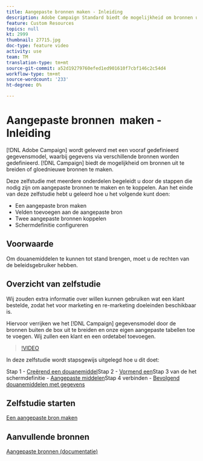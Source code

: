 ```yaml
---
title: Aangepaste bronnen maken - Inleiding
description: Adobe Campaign Standard biedt de mogelijkheid om bronnen uit te breiden of gloednieuwe bronnen te maken. Deze zelfstudie met meerdere onderdelen begeleidt u door de stappen die nodig zijn om aangepaste bronnen te maken en te koppelen.
feature: Custom Resources
topics: null
kt: 2999
thumbnail: 27715.jpg
doc-type: feature video
activity: use
team: TM
translation-type: tm+mt
source-git-commit: a52d19279760efed1ed901610f7cbf146c2c54d4
workflow-type: tm+mt
source-wordcount: '233'
ht-degree: 0%

---
```



# Aangepaste bronnen &#x200B; maken - Inleiding

[!DNL Adobe Campaign] wordt geleverd met een vooraf gedefinieerd gegevensmodel, waarbij gegevens via verschillende bronnen worden gedefinieerd. [!DNL Campaign] biedt de mogelijkheid om bronnen uit te breiden of gloednieuwe bronnen te maken.

Deze zelfstudie met meerdere onderdelen begeleidt u door de stappen die nodig zijn om aangepaste bronnen te maken en te koppelen. Aan het einde van deze zelfstudie hebt u geleerd hoe u het volgende kunt doen:

* Een aangepaste bron maken
* Velden toevoegen aan de aangepaste bron
* Twee aangepaste bronnen koppelen
* Schermdefinitie configureren

## Voorwaarde

Om douanemiddelen te kunnen tot stand brengen, moet u de rechten van de beleidsgebruiker hebben.

## Overzicht van zelfstudie

Wij zouden extra informatie over willen kunnen gebruiken wat een klant bestelde, zodat het voor marketing en re-marketing doeleinden beschikbaar is.

Hiervoor verrijken we het [!DNL Campaign] gegevensmodel door de bronnen buiten de box uit te breiden en onze eigen aangepaste tabellen toe te voegen. Wij zullen een klant en een ordetabel toevoegen.

>[!VIDEO](https://video.tv.adobe.com/v/27715?quality=9)

In deze zelfstudie wordt stapsgewijs uitgelegd hoe u dit doet:

Stap 1 - [Creërend een douanemiddel](./creating-a-custom-resource)Stap 2 - [Vormend een](./configuring-a-screen-definition-for-a-custom-resource.md)Stap 3 van de het schermdefinitie - [Aangepaste middelen](./linking-custom-resources.md)Stap 4 verbinden - [Bevolgend douanemiddelen met gegevens](./populate-custom-resources-with-data.md)

## Zelfstudie starten

[Een aangepaste bron maken](./create-a-custom-resource)

## Aanvullende bronnen

[Aangepaste bronnen (documentatie)](https://experienceleague.adobe.com/docs/campaign-standard/using/working-with-apis/global-concepts/custom-resources.html)
